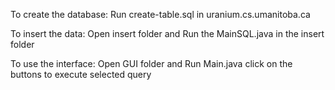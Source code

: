 To create the database:
Run create-table.sql in uranium.cs.umanitoba.ca

To insert the data:
Open insert folder and
Run the MainSQL.java in the insert folder

To use the interface:
Open GUI folder and
Run Main.java
click on the buttons to execute selected query

